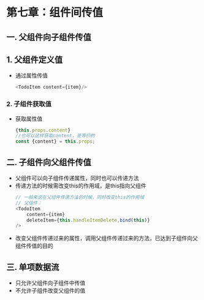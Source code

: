 # 第七章：组件间传值

## 一. 父组件向子组件传值

## 1. 父组件定义值
* 通过属性传值
    ```javascript
    <TodoItem content={item}/>
    ```

### 2. 子组件获取值
* 获取属性值
    ```javascript
    {this.props.content}
    //也可以这样获取content，是等价的
    const {content} = this.props;
    ```

## 二. 子组件向父组件传值
* 父组件可以向子组件传递属性，同时也可以传递方法
* 传递方法的时候需改变this的作用域，是this指向父组件
    ```javascript
    // 一般来说在父组件传递方法的时候，同时改变this的作用域
    // 父组件：
    <TodoItem 
        content={item}
        deleteItem={this.handleItemDelete,bind(this)}
    />
    ```
* 改变父组件传递过来的属性，调用父组件传递过来的方法，已达到子组件向父组件传值的目的

## 三. 单项数据流
* 只允许父组件向子组件中传值
* 不允许子组件改变父组件的值
